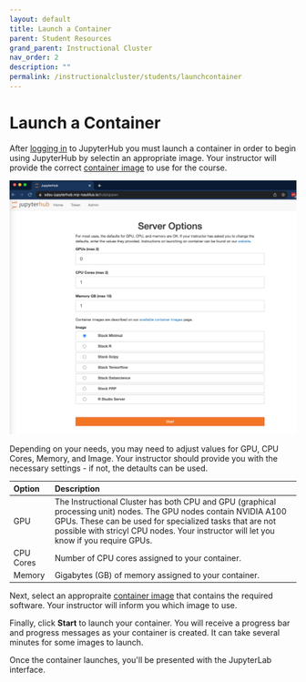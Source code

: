 ```yaml
---
layout: default
title: Launch a Container
parent: Student Resources
grand_parent: Instructional Cluster
nav_order: 2
description: ""
permalink: /instructionalcluster/students/launchcontainer
---
```


# Launch a Container

After [logging in](/instructionalcluster/students/loggingin) to JupyterHub you must launch a container in order to begin using JupyterHub by selectin an appropriate image. Your instructor will provide the correct [container image](/instructionalcluster/images) to use for the course.

![Container Prompt](/images/instructionalcluster/cilogon4.png)

Depending on your needs, you may need to adjust values for GPU, CPU Cores, Memory, and Image. Your instructor should provide you with the necessary settings - if not, the detaults can be used.

| Option               | Description               |
|:---------------------|:--------------------------|
| GPU                  | The Instructional Cluster has both CPU and GPU (graphical processing unit) nodes. The GPU nodes contain NVIDIA A100 GPUs. These can be used for specialized tasks that are not possible with stricyl CPU nodes. Your instructor will let you know if you require GPUs. |
| CPU Cores            | Number of CPU cores assigned to your container. |
| Memory               | Gigabytes (GB) of memory assigned to your container.

Next, select an appropraite [container image](/instructionalcluster/images) that contains the required software. Your instructor will inform you which image to use. 

Finally, click **Start** to launch your container. You will receive a progress bar and progress messages as your container is created. It can take several minutes for some images to launch. 

Once the container launches, you'll be presented with the JupyterLab interface.